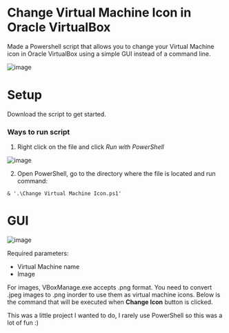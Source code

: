 # Change Virtual Machine Icon in Oracle VirtualBox
Made a Powershell script that allows you to change your Virtual Machine icon in Oracle VirtualBox using a simple GUI instead of a command line.

![image](https://github.com/user-attachments/assets/3dac9bc9-dd99-4c2f-8864-a327f1343670)


# Setup
Download the script to get started.

### Ways to run script
1. Right click on the file and click *Run with PowerShell*

![image](https://github.com/user-attachments/assets/ea849f03-e7ed-4c33-8f8c-4025818c8e91)

2. Open PowerShell, go to the directory where the file is located and run command:
```
& '.\Change Virtual Machine Icon.ps1'
```

# GUI

![image](https://github.com/user-attachments/assets/50dcb184-d0a4-4209-8090-6e7513ce5acb)


Required parameters:
- Virtual Machine name <br>
- Image <br>

For images, VBoxManage.exe accepts .png format. You need to convert .jpeg images to .png inorder to use them as virtual machine icons.
Below is the command that will be executed when **Change Icon** button is clicked.


 
This was a little project I wanted to do, I rarely use PowerShell so this was a lot of fun :) 
